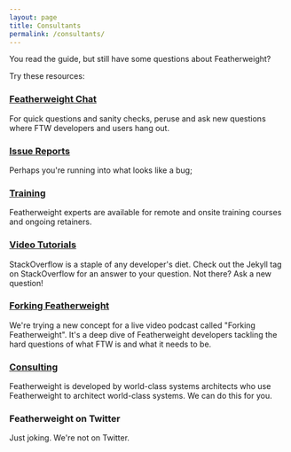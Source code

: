 ```yaml
---
layout: page
title: Consultants
permalink: /consultants/
---
```


You read the guide, but still have some questions about Featherweight?

Try these resources:

### [Featherweight Chat](https://gitter.com/featherweight)

For quick questions and sanity checks, peruse and ask new questions
where FTW developers and users hang out.

### [Issue Reports]({{site.help_url}})

Perhaps you're running into what looks like a bug; 

### [Training]()

Featherweight experts are available for remote and onsite training
courses and ongoing retainers.

### [Video Tutorials]()

StackOverflow is a staple of any developer's diet. Check out the Jekyll tag
on StackOverflow for an answer to your question. Not there? Ask a new
question!

### [Forking Featherweight]()

We're trying a new concept for a live video podcast called "Forking Featherweight".
It's a deep dive of Featherweight developers tackling the hard questions
of what FTW is and what it needs to be. 

### [Consulting](https://github.com/jekyll/jekyll/issues)

Featherweight is developed by world-class systems architects who use
Featherweight to architect world-class systems. We can do this for you.

### Featherweight on Twitter

Just joking. We're not on Twitter.
